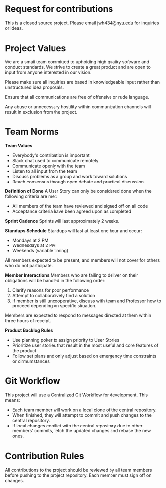 # Request for contributions

This is a closed source project. Please email jwh434@nyu.edu for inquiries or ideas.

# Project Values

We are a small team committed to upholding high quality software and conduct standards. We strive to create a great product and are open to input from anyone interested in our vision.

Please make sure all inquiries are based in knowledgeable input rather than unstructured idea proposals. 

Ensure that all communications are free of offensive or rude language.

Any abuse or unnecessary hostility within communication channels will result in exclusion from the project.

# Team Norms

**Team Values**
* Everybody's contribution is important
* Slack chat used to communicate remotely
* Communicate openly with the team
* Listen to all input from the team
* Discuss problems as a group and work toward solutions
* Reach consensus through open debate and practical discussion

**Definition of Done**
A User Story can only be considered done when the following criteria are met:
* All members of the team have reviewed and signed off on all code
* Acceptance criteria have been agreed upon as completed

**Sprint Cadence**
Sprints will last approximately 2 weeks.

**Standups Schedule**
Standups will last at least one hour and occur:
* Mondays at 2 PM
* Wednesdays at 2 PM
* Weekends (variable timing)

All members expected to be present, and members will not cover for others who do not participate.

**Member Interactions**
Members who are failing to deliver on their obligations will be handled in the following order:
1. Clarify reasons for poor performance
2. Attempt to collaboratively find a solution
3. If member is still uncooperative, discuss with team and Professor how to proceed depending on specific situation.

Members are expected to respond to messages directed at them within three hours of receipt.

**Product Backlog Rules**
* Use planning poker to assign priority to User Stories
* Prioritize user stories that result in the most useful and core features of the product
* Follow set plans and only adjust based on emergency time constraints or cirmumstances

# Git Workflow

This project will use a Centralized Git Workflow for development. This means:
* Each team member will work on a local clone of the central repository.
* When finished, they will attempt to commit and push changes to the central repository.
* If local changes conflict with the central repository due to other members' commits, fetch the updated changes and rebase the new ones.

# Contribution Rules

All contributions to the project should be reviewed by all team members before pushing to the project repository. Each member must sign off on changes.
